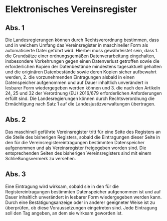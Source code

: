 # Elektronisches Vereinsregister



## Abs. 1

 Die Landesregierungen können durch Rechtsverordnung bestimmen, dass und in welchem Umfang das Vereinsregister in maschineller Form als automatisierte Datei geführt wird. Hierbei muss gewährleistet sein, dass  1.
 die Grundsätze einer ordnungsgemäßen Datenverarbeitung eingehalten, insbesondere Vorkehrungen gegen einen Datenverlust getroffen sowie die erforderlichen Kopien der Datenbestände mindestens tagesaktuell gehalten und die originären Datenbestände sowie deren Kopien sicher aufbewahrt werden,
 2.
 die vorzunehmenden Eintragungen alsbald in einen Datenspeicher aufgenommen und auf Dauer inhaltlich unverändert in lesbarer Form wiedergegeben werden können und
 3.
 die nach den Artikeln 24, 25 und 32 der Verordnung (EU) 2016/679 erforderlichen Anforderungen erfüllt sind.
Die Landesregierungen können durch Rechtsverordnung die Ermächtigung nach Satz 1 auf die Landesjustizverwaltungen übertragen.

## Abs. 2

 Das maschinell geführte Vereinsregister tritt für eine Seite des Registers an die Stelle des bisherigen Registers, sobald die Eintragungen dieser Seite in den für die Vereinsregistereintragungen bestimmten Datenspeicher aufgenommen und als Vereinsregister freigegeben worden sind. Die entsprechenden Seiten des bisherigen Vereinsregisters sind mit einem Schließungsvermerk zu versehen.

## Abs. 3

 Eine Eintragung wird wirksam, sobald sie in den für die Registereintragungen bestimmten Datenspeicher aufgenommen ist und auf Dauer inhaltlich unverändert in lesbarer Form wiedergegeben werden kann. Durch eine Bestätigungsanzeige oder in anderer geeigneter Weise ist zu überprüfen, ob diese Voraussetzungen eingetreten sind. Jede Eintragung soll den Tag angeben, an dem sie wirksam geworden ist. 

